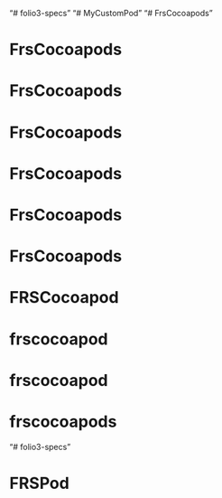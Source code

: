 “# folio3-specs”
“# MyCustomPod”
“# FrsCocoapods”
# FrsCocoapods
# FrsCocoapods
# FrsCocoapods
# FrsCocoapods
# FrsCocoapods
# FrsCocoapods
# FRSCocoapod
# frscocoapod
# frscocoapod
# frscocoapods
“# folio3-specs”
# FRSPod
